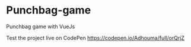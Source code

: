 # Punchbag-game
Punchbag game with VueJs

Test the project live on CodePen
https://codepen.io/Adhouma/full/orQrjZ
